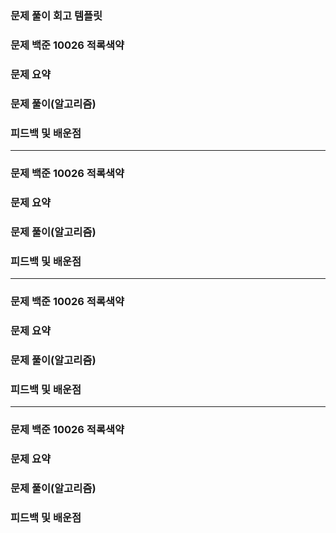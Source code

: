 ### 문제 풀이 회고 템플릿

### 문제 백준 10026 적록색약

### 문제 요약

### 문제 풀이(알고리즘)

### 피드백 및 배운점

---
### 문제 백준 10026 적록색약

### 문제 요약

### 문제 풀이(알고리즘)

### 피드백 및 배운점

---
### 문제 백준 10026 적록색약

### 문제 요약

### 문제 풀이(알고리즘)

### 피드백 및 배운점

---
### 문제 백준 10026 적록색약

### 문제 요약

### 문제 풀이(알고리즘)

### 피드백 및 배운점
